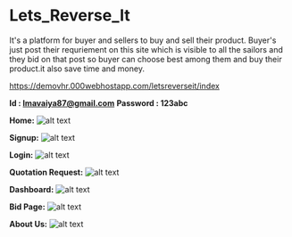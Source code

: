 # Lets_Reverse_It

It's a platform for buyer and sellers to buy and sell their product. Buyer's just post their requriement on this 
site which is visible to all the sailors and they bid on that post so buyer can choose best among them and
buy their product.it also save time and money.

https://demovhr.000webhostapp.com/letsreverseit/index

**Id       : lmavaiya87@gmail.com**
**Password : 123abc**


**Home:**
![alt text](https://github.com/lmavaiya/Lets_Reverse_It/blob/master/Screen%20shot/Web/1.%20LetsReverseIt.png)


**Signup:**
![alt text](https://github.com/lmavaiya/Lets_Reverse_It/blob/master/Screen%20shot/Web/2.%20signup.png)


**Login:**
![alt text](https://github.com/lmavaiya/Lets_Reverse_It/blob/master/Screen%20shot/Web/3.%20Login.png)


**Quotation Request:**
![alt text](https://github.com/lmavaiya/Lets_Reverse_It/blob/master/Screen%20shot/Web/5.%20Add%20Quotation%20Request.png)


**Dashboard:**
![alt text](https://github.com/lmavaiya/Lets_Reverse_It/blob/master/Screen%20shot/Web/6.%20Dashboard.png)


**Bid Page:**
![alt text](https://github.com/lmavaiya/Lets_Reverse_It/blob/master/Screen%20shot/Web/8.%20Post%20and%20Proposal.png)

**About Us:**
![alt text](https://github.com/lmavaiya/Lets_Reverse_It/blob/master/Screen%20shot/Web/0%20About%20us.png)
